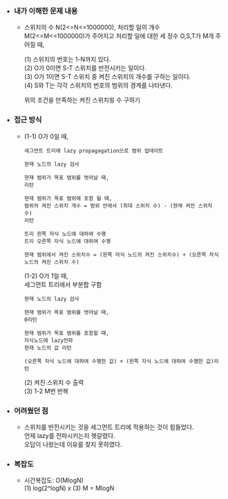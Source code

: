 - ### 내가 이해한 문제 내용  
  - 스위치의 수 N(2<=N<=1000000), 처리할 일의 개수 M(2<=M<=1000000)가 주어지고 처리할 일에 대한 세 정수 O,S,T가 M개 주어질 때,  
      
    (1) 스위치의 번호는 1-N까지 있다.  
    (2) O가 0이면 S-T 스위치를 반전시키는 일이다.  
    (3) O가 1이면 S-T 스위치 중 켜진 스위치의 개수를 구하는 일이다.  
    (4) S와 T는 각각 스위치의 번호의 범위의 경계를 나타낸다.  
      
    위의 조건을 만족하는 켜진 스위치읭 수 구하기  
 
 - ### 접근 방식  
   - (1-1) O가 0일 때,  
           
         세그먼트 트리에 lazy propagagation으로 범위 업데이트  
           
         현재 노드의 lazy 검사  
         
         현재 범위가 목표 범위를 벗어날 때,  
         리턴  
         
         현재 범위가 목표 범위에 포함 될 때,  
         범위의 켜진 스위치 개수 = 범위 안에서 (최대 스위치 수) - (현재 켜진 스위치 수)  
         리턴  
           
         트리 왼쪽 자식 노드에 대하여 수행  
         트리 오른쪽 자식 노드에 대하여 수행  
         
         현재 범위에서 켜진 스위치수 = (왼쪽 자식 노드의 켜진 스위치수) + (오른쪽 자식 노드의 켜진 스위치 수)  
     (1-2) O가 1일 때,    
         세그먼트 트리에서 부분합 구함  
           
         현재 노드의 lazy 검사  
           
         현재 범위가 목표 범위를 벗어날 때,  
         0리턴  
           
         현재 범위가 목표 범위를 포함할 때,  
         자식노드에 lazy전파  
         현재 노드의 값 리턴  
           
         (오른쪽 자식 노드에 대하여 수행한 값) + (왼쪽 자식 노드에 대하여 수행한 값)리턴  
     (2) 켜진 스위치 수 출력  
     (3) 1-2 M번 반복  
       
- ### 어려웠던 점  
  - 스위치를 반전시키는 것을 세그먼트 트리에 적용하는 것이 힘들었다.  
    언제 lazy를 전파시키는지 헷갈렸다.  
    오답이 나왔는데 이유를 찾지 못하였다.  
    
- ### 복잡도  
  - 시간복잡도: O(MlogN)  
    (1) log(2^logN) x (3) M = MlogN   
         
